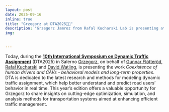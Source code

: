 ```yaml
---
layout: post
date: 2025-09-16
inline: true
title: "Grzegorz at DTA2025🧑‍🏫"
description: "Grzegorz Jamroz from Rafal Kucharski Lab is presenting at DTA as a part of COeXISTENCE project"
img: 

     
---
```

Today, during the [**10th International Symposium on Dynamic Traffic Assignment**](https://www.motusanimi.it/dta2025/) (DTA2025) in Salerno [Grzegorz](https://www.rafalkucharskilab.pl/research/grzegorz_jamroz/), on behalf of [Gunnar Flötteröd](https://liu.se/en/employee/gunfl93), [Rafał Kucharski]( https://www.rafalkucharskilab.pl/research/rafal_kucharski/) and [David Watling]( https://environment.leeds.ac.uk/transport/staff/987/professor-david-watling), is presenting the work _Coexistence of human drivers and CAVs - behavioral models and long-term properties_. DTA is dedicated to the latest research and methods for modeling dynamic traffic assignment, which help better understand and predict road users’ behavior in real time. This year’s edition offers a valuable opportunity for Grzegorz to share insights on cutting-edge optimization, simulation, and analysis methods for transportation systems aimed at enhancing efficient traffic management.
